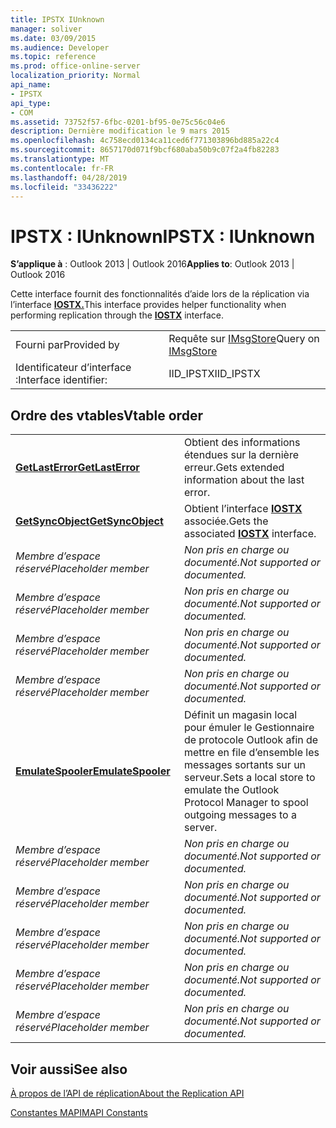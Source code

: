 ```yaml
---
title: IPSTX IUnknown
manager: soliver
ms.date: 03/09/2015
ms.audience: Developer
ms.topic: reference
ms.prod: office-online-server
localization_priority: Normal
api_name:
- IPSTX
api_type:
- COM
ms.assetid: 73752f57-6fbc-0201-bf95-0e75c56c04e6
description: Dernière modification le 9 mars 2015
ms.openlocfilehash: 4c758ecd0134ca11ced6f771303896bd885a22c4
ms.sourcegitcommit: 8657170d071f9bcf680aba50b9c07f2a4fb82283
ms.translationtype: MT
ms.contentlocale: fr-FR
ms.lasthandoff: 04/28/2019
ms.locfileid: "33436222"
---
```

# <a name="ipstx--iunknown"></a><span data-ttu-id="db808-103">IPSTX : IUnknown</span><span class="sxs-lookup"><span data-stu-id="db808-103">IPSTX : IUnknown</span></span>

  
  
<span data-ttu-id="db808-104">**S’applique à** : Outlook 2013 | Outlook 2016</span><span class="sxs-lookup"><span data-stu-id="db808-104">**Applies to**: Outlook 2013 | Outlook 2016</span></span> 
  
<span data-ttu-id="db808-105">Cette interface fournit des fonctionnalités d’aide lors de la réplication via l’interface **[IOSTX.](iostxiunknown.md)**</span><span class="sxs-lookup"><span data-stu-id="db808-105">This interface provides helper functionality when performing replication through the **[IOSTX](iostxiunknown.md)** interface.</span></span> 
  
|||
|:-----|:-----|
|<span data-ttu-id="db808-106">Fourni par</span><span class="sxs-lookup"><span data-stu-id="db808-106">Provided by</span></span>  <br/> |<span data-ttu-id="db808-107">Requête sur [IMsgStore](imsgstoreimapiprop.md)</span><span class="sxs-lookup"><span data-stu-id="db808-107">Query on [IMsgStore](imsgstoreimapiprop.md)</span></span> <br/> |
|<span data-ttu-id="db808-108">Identificateur d’interface :</span><span class="sxs-lookup"><span data-stu-id="db808-108">Interface identifier:</span></span>  <br/> |<span data-ttu-id="db808-109">IID_IPSTX</span><span class="sxs-lookup"><span data-stu-id="db808-109">IID_IPSTX</span></span>  <br/> |
   
## <a name="vtable-order"></a><span data-ttu-id="db808-110">Ordre des vtables</span><span class="sxs-lookup"><span data-stu-id="db808-110">Vtable order</span></span>

|||
|:-----|:-----|
|<span data-ttu-id="db808-111">**[GetLastError](ipstx-getlasterror.md)**</span><span class="sxs-lookup"><span data-stu-id="db808-111">**[GetLastError](ipstx-getlasterror.md)**</span></span> <br/> |<span data-ttu-id="db808-112">Obtient des informations étendues sur la dernière erreur.</span><span class="sxs-lookup"><span data-stu-id="db808-112">Gets extended information about the last error.</span></span>  <br/> |
|<span data-ttu-id="db808-113">**[GetSyncObject](ipstx-getsyncobject.md)**</span><span class="sxs-lookup"><span data-stu-id="db808-113">**[GetSyncObject](ipstx-getsyncobject.md)**</span></span> <br/> |<span data-ttu-id="db808-114">Obtient l’interface **[IOSTX](iostxiunknown.md)** associée.</span><span class="sxs-lookup"><span data-stu-id="db808-114">Gets the associated **[IOSTX](iostxiunknown.md)** interface.</span></span>  <br/> |
| <span data-ttu-id="db808-115">*Membre d’espace réservé*</span><span class="sxs-lookup"><span data-stu-id="db808-115">*Placeholder member*</span></span>  <br/> | <span data-ttu-id="db808-116">*Non pris en charge ou documenté.*</span><span class="sxs-lookup"><span data-stu-id="db808-116">*Not supported or documented.*</span></span>  <br/> |
| <span data-ttu-id="db808-117">*Membre d’espace réservé*</span><span class="sxs-lookup"><span data-stu-id="db808-117">*Placeholder member*</span></span>  <br/> | <span data-ttu-id="db808-118">*Non pris en charge ou documenté.*</span><span class="sxs-lookup"><span data-stu-id="db808-118">*Not supported or documented.*</span></span>  <br/> |
| <span data-ttu-id="db808-119">*Membre d’espace réservé*</span><span class="sxs-lookup"><span data-stu-id="db808-119">*Placeholder member*</span></span>  <br/> | <span data-ttu-id="db808-120">*Non pris en charge ou documenté.*</span><span class="sxs-lookup"><span data-stu-id="db808-120">*Not supported or documented.*</span></span>  <br/> |
| <span data-ttu-id="db808-121">*Membre d’espace réservé*</span><span class="sxs-lookup"><span data-stu-id="db808-121">*Placeholder member*</span></span>  <br/> | <span data-ttu-id="db808-122">*Non pris en charge ou documenté.*</span><span class="sxs-lookup"><span data-stu-id="db808-122">*Not supported or documented.*</span></span>  <br/> |
|<span data-ttu-id="db808-123">**[EmulateSpooler](ipstx-emulatespooler.md)**</span><span class="sxs-lookup"><span data-stu-id="db808-123">**[EmulateSpooler](ipstx-emulatespooler.md)**</span></span> <br/> |<span data-ttu-id="db808-124">Définit un magasin local pour émuler le Gestionnaire de protocole Outlook afin de mettre en file d’ensemble les messages sortants sur un serveur.</span><span class="sxs-lookup"><span data-stu-id="db808-124">Sets a local store to emulate the Outlook Protocol Manager to spool outgoing messages to a server.</span></span>  <br/> |
| <span data-ttu-id="db808-125">*Membre d’espace réservé*</span><span class="sxs-lookup"><span data-stu-id="db808-125">*Placeholder member*</span></span>  <br/> | <span data-ttu-id="db808-126">*Non pris en charge ou documenté.*</span><span class="sxs-lookup"><span data-stu-id="db808-126">*Not supported or documented.*</span></span>  <br/> |
| <span data-ttu-id="db808-127">*Membre d’espace réservé*</span><span class="sxs-lookup"><span data-stu-id="db808-127">*Placeholder member*</span></span>  <br/> | <span data-ttu-id="db808-128">*Non pris en charge ou documenté.*</span><span class="sxs-lookup"><span data-stu-id="db808-128">*Not supported or documented.*</span></span>  <br/> |
| <span data-ttu-id="db808-129">*Membre d’espace réservé*</span><span class="sxs-lookup"><span data-stu-id="db808-129">*Placeholder member*</span></span>  <br/> | <span data-ttu-id="db808-130">*Non pris en charge ou documenté.*</span><span class="sxs-lookup"><span data-stu-id="db808-130">*Not supported or documented.*</span></span>  <br/> |
| <span data-ttu-id="db808-131">*Membre d’espace réservé*</span><span class="sxs-lookup"><span data-stu-id="db808-131">*Placeholder member*</span></span>  <br/> | <span data-ttu-id="db808-132">*Non pris en charge ou documenté.*</span><span class="sxs-lookup"><span data-stu-id="db808-132">*Not supported or documented.*</span></span>  <br/> |
| <span data-ttu-id="db808-133">*Membre d’espace réservé*</span><span class="sxs-lookup"><span data-stu-id="db808-133">*Placeholder member*</span></span>  <br/> | <span data-ttu-id="db808-134">*Non pris en charge ou documenté.*</span><span class="sxs-lookup"><span data-stu-id="db808-134">*Not supported or documented.*</span></span>  <br/> |
   
## <a name="see-also"></a><span data-ttu-id="db808-135">Voir aussi</span><span class="sxs-lookup"><span data-stu-id="db808-135">See also</span></span>



[<span data-ttu-id="db808-136">À propos de l’API de réplication</span><span class="sxs-lookup"><span data-stu-id="db808-136">About the Replication API</span></span>](about-the-replication-api.md)
  
[<span data-ttu-id="db808-137">Constantes MAPI</span><span class="sxs-lookup"><span data-stu-id="db808-137">MAPI Constants</span></span>](mapi-constants.md)

